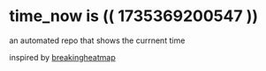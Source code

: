# time_now is (( 1735369200547 ))

an automated repo that shows the currnent time

inspired by [breakingheatmap](https://github.com/breakingheatmap/breakingheatmap)
